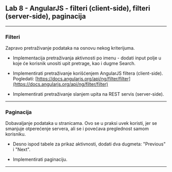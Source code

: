 ﻿## Lab 8 - AngularJS - filteri (client-side), filteri (server-side), paginacija

----

### Filteri

Zapravo pretraživanje podataka na osnovu nekog kriterijuma.

* Implementacija pretraživanja aktivnosti po imenu - dodati input polje u koje će korisnik unositi upit pretrage, kao i dugme Search.

* Implementirati pretraživanje korišćenjem AngularJS filtera (client-side). Pogledati: [https://docs.angularjs.org/api/ng/filter/filter](https://docs.angularjs.org/api/ng/filter/filter)

* Implementirati pretraživanje slanjem upita na REST servis (server-side).

----

### Paginacija

Dobavaljanje podataka u stranicama. Ovo se u praksi uvek koristi, jer se smanjuje otperećenje servera, ali se i povećava preglednost samom korisniku.

* Desno ispod tabele za prikaz aktivnosti, dodati dva dugmeta: "Previous" i "Next".

* Implementirati paginaciju.

----
